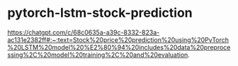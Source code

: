 # pytorch-lstm-stock-prediction
https://chatgpt.com/c/68c0635a-a39c-8332-823a-ac131e2382ff#:~:text=Stock%20price%20prediction%20using%20PyTorch%20LSTM%20model%20%E2%80%94%20includes%20data%20preprocessing%2C%20model%20training%2C%20and%20evaluation.
